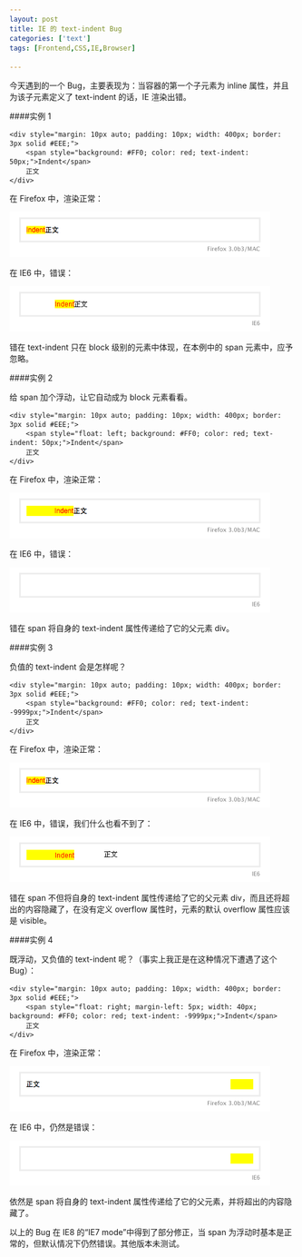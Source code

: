 ```yaml
---
layout: post
title: IE 的 text-indent Bug
categories: ['text']
tags: [Frontend,CSS,IE,Browser]

---
```


今天遇到的一个 Bug，主要表现为：当容器的第一个子元素为 inline 属性，并且为该子元素定义了 text-indent 的话，IE 渲染出错。

####实例 1

	<div style="margin: 10px auto; padding: 10px; width: 400px; border: 3px solid #EEE;"> 
		<span style="background: #FF0; color: red; text-indent: 50px;">Indent</span> 
    	正文 
	</div>

在 Firefox 中，渲染正常：

![image](/assets/images/ie-inline-indent-bug-firefox-01.png)

在 IE6 中，错误：

![image](/assets/images/ie-inline-indent-bug-ie-01.png)

错在 text-indent 只在 block 级别的元素中体现，在本例中的 span 元素中，应予忽略。

####实例 2

给 span 加个浮动，让它自动成为 block 元素看看。

	<div style="margin: 10px auto; padding: 10px; width: 400px; border: 3px solid #EEE;"> 
    	<span style="float: left; background: #FF0; color: red; text-indent: 50px;">Indent</span> 
    	正文 
	</div>

在 Firefox 中，渲染正常：

![image](/assets/images/ie-inline-indent-bug-firefox-03.png)

在 IE6 中，错误：

![image](/assets/images/ie-inline-indent-bug-ie-02.png)

错在 span 将自身的 text-indent 属性传递给了它的父元素 div。

####实例 3

负值的 text-indent 会是怎样呢？

	<div style="margin: 10px auto; padding: 10px; width: 400px; border: 3px solid #EEE;"> 
    	<span style="background: #FF0; color: red; text-indent: -9999px;">Indent</span> 
    	正文 
	</div>

在 Firefox 中，渲染正常：

![image](/assets/images/ie-inline-indent-bug-firefox-01.png)

在 IE6 中，错误，我们什么也看不到了：

![image](/assets/images/ie-inline-indent-bug-ie-03.png)

错在 span 不但将自身的 text-indent 属性传递给了它的父元素 div，而且还将超出的内容隐藏了，在没有定义 overflow 属性时，元素的默认 overflow 属性应该是 visible。

####实例 4

既浮动，又负值的 text-indent 呢？（事实上我正是在这种情况下遭遇了这个 Bug）：

	<div style="margin: 10px auto; padding: 10px; width: 400px; border: 3px solid #EEE;"> 
    	<span style="float: right; margin-left: 5px; width: 40px; background: #FF0; color: red; text-indent: -9999px;">Indent</span> 
	    正文 
	</div>

在 Firefox 中，渲染正常：

![image](/assets/images/ie-inline-indent-bug-firefox-04.png)

在 IE6 中，仍然是错误：

![image](/assets/images/ie-inline-indent-bug-ie-04.png)

依然是 span 将自身的 text-indent 属性传递给了它的父元素，并将超出的内容隐藏了。

以上的 Bug 在 IE8 的“IE7 mode”中得到了部分修正，当 span 为浮动时基本是正常的，但默认情况下仍然错误。其他版本未测试。